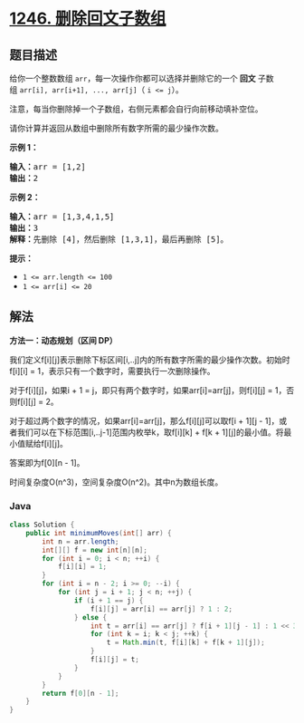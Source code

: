 # [1246. 删除回文子数组](https://leetcode.cn/problems/palindrome-removal)

## 题目描述

<p>给你一个整数数组&nbsp;<code>arr</code>，每一次操作你都可以选择并删除它的一个 <strong>回文</strong> 子数组&nbsp;<code>arr[i], arr[i+1], ..., arr[j]</code>（ <code>i &lt;= j</code>）。</p>

<p>注意，每当你删除掉一个子数组，右侧元素都会自行向前移动填补空位。</p>

<p>请你计算并返回从数组中删除所有数字所需的最少操作次数。</p>

<p><strong>示例 1：</strong></p>

<pre><strong>输入：</strong>arr = [1,2]
<strong>输出：</strong>2
</pre>

<p><strong>示例 2：</strong></p>

<pre><strong>输入：</strong>arr = [1,3,4,1,5]
<strong>输出：</strong>3
<strong>解释：</strong>先删除 [4]，然后删除 [1,3,1]，最后再删除 [5]。
</pre>

<p><strong>提示：</strong></p>

<ul>
	<li><code>1 &lt;= arr.length &lt;= 100</code></li>
	<li><code>1 &lt;= arr[i] &lt;= 20</code></li>
</ul>

## 解法

**方法一：动态规划（区间 DP）**

我们定义f[i][j]表示删除下标区间[i,..j]内的所有数字所需的最少操作次数。初始时f[i][i] = 1，表示只有一个数字时，需要执行一次删除操作。

对于f[i][j]，如果i + 1 = j，即只有两个数字时，如果arr[i]=arr[j]，则f[i][j] = 1，否则f[i][j] = 2。

对于超过两个数字的情况，如果arr[i]=arr[j]，那么f[i][j]可以取f[i + 1][j - 1]，或者我们可以在下标范围[i,..j-1]范围内枚举k，取f[i][k] + f[k + 1][j]的最小值。将最小值赋给f[i][j]。

答案即为f[0][n - 1]。

时间复杂度O(n^3)，空间复杂度O(n^2)。其中n为数组长度。

### **Java**

```java
class Solution {
    public int minimumMoves(int[] arr) {
        int n = arr.length;
        int[][] f = new int[n][n];
        for (int i = 0; i < n; ++i) {
            f[i][i] = 1;
        }
        for (int i = n - 2; i >= 0; --i) {
            for (int j = i + 1; j < n; ++j) {
                if (i + 1 == j) {
                    f[i][j] = arr[i] == arr[j] ? 1 : 2;
                } else {
                    int t = arr[i] == arr[j] ? f[i + 1][j - 1] : 1 << 30;
                    for (int k = i; k < j; ++k) {
                        t = Math.min(t, f[i][k] + f[k + 1][j]);
                    }
                    f[i][j] = t;
                }
            }
        }
        return f[0][n - 1];
    }
}
```
